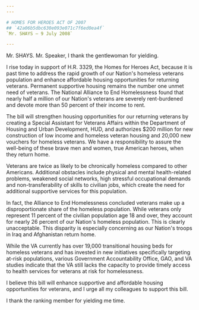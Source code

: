 ```yaml
---
---

# HOMES FOR HEROES ACT OF 2007
## `42a06b5dbc630e093e071c7f6ed0ea4f`
`Mr. SHAYS — 9 July 2008`

---
```



Mr. SHAYS. Mr. Speaker, I thank the gentlewoman for yielding.

I rise today in support of H.R. 3329, the Homes for Heroes Act, 
because it is past time to address the rapid growth of our Nation's 
homeless veterans population and enhance affordable housing 
opportunities for returning veterans. Permanent supportive housing 
remains the number one unmet need of veterans. The National Alliance to 
End Homelessness found that nearly half a million of our Nation's 
veterans are severely rent-burdened and devote more than 50 percent of 
their income to rent.

The bill will strengthen housing opportunities for our returning 
veterans by creating a Special Assistant for Veterans Affairs within 
the Department of Housing and Urban Development, HUD, and authorizes 
$200 million for new construction of low income and homeless veteran 
housing and 20,000 new vouchers for homeless veterans. We have a 
responsibility to assure the well-being of these brave men and women, 
true American heroes, when they return home.

Veterans are twice as likely to be chronically homeless compared to 
other Americans. Additional obstacles include physical and mental 
health-related problems, weakened social networks, high stressful 
occupational demands and non-transferability of skills to civilian 
jobs, which create the need for additional supportive services for this 
population.



In fact, the Alliance to End Homelessness concluded veterans make up 
a disproportionate share of the homeless population. While veterans 
only represent 11 percent of the civilian population age 18 and over, 
they account for nearly 26 percent of our Nation's homeless population. 
This is clearly unacceptable. This disparity is especially concerning 
as our Nation's troops in Iraq and Afghanistan return home.

While the VA currently has over 19,000 transitional housing beds for 
homeless veterans and has invested in new initiatives specifically 
targeting at-risk populations, various Government Accountability 
Office, GAO, and VA studies indicate that the VA still lacks the 
capacity to provide timely access to health services for veterans at 
risk for homelessness.

I believe this bill will enhance supportive and affordable housing 
opportunities for veterans, and I urge all my colleagues to support 
this bill.

I thank the ranking member for yielding me time.